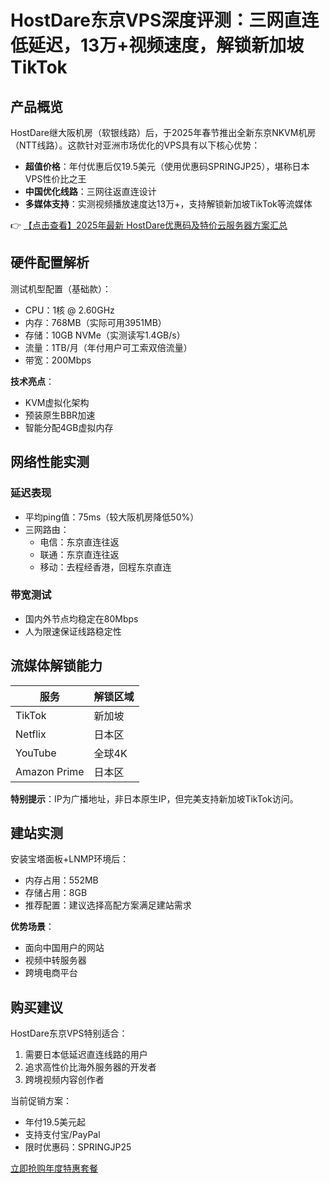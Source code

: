 # HostDare东京VPS深度评测：三网直连低延迟，13万+视频速度，解锁新加坡TikTok

## 产品概览

HostDare继大阪机房（软银线路）后，于2025年春节推出全新东京NKVM机房（NTT线路）。这款针对亚洲市场优化的VPS具有以下核心优势：

- **超值价格**：年付优惠后仅19.5美元（使用优惠码SPRINGJP25），堪称日本VPS性价比之王
- **中国优化线路**：三网往返直连设计
- **多媒体支持**：实测视频播放速度达13万+，支持解锁新加坡TikTok等流媒体

👉 [【点击查看】2025年最新 HostDare优惠码及特价云服务器方案汇总](https://bit.ly/hostdare)

## 硬件配置解析

测试机型配置（基础款）：
- CPU：1核 @ 2.60GHz
- 内存：768MB（实际可用3951MB）
- 存储：10GB NVMe（实测读写1.4GB/s）
- 流量：1TB/月（年付用户可工索双倍流量）
- 带宽：200Mbps

**技术亮点**：
- KVM虚拟化架构
- 预装原生BBR加速
- 智能分配4GB虚拟内存

## 网络性能实测

### 延迟表现
- 平均ping值：75ms（较大阪机房降低50%）
- 三网路由：
  - 电信：东京直连往返
  - 联通：东京直连往返  
  - 移动：去程经香港，回程东京直连

### 带宽测试
- 国内外节点均稳定在80Mbps
- 人为限速保证线路稳定性

## 流媒体解锁能力

| 服务        | 解锁区域   |
|-------------|-----------|
| TikTok      | 新加坡    |
| Netflix     | 日本区    |
| YouTube     | 全球4K    |
| Amazon Prime| 日本区    |

**特别提示**：IP为广播地址，非日本原生IP，但完美支持新加坡TikTok访问。

## 建站实测

安装宝塔面板+LNMP环境后：
- 内存占用：552MB
- 存储占用：8GB
- 推荐配置：建议选择高配方案满足建站需求

**优势场景**：
- 面向中国用户的网站
- 视频中转服务器
- 跨境电商平台

## 购买建议

HostDare东京VPS特别适合：
1. 需要日本低延迟直连线路的用户
2. 追求高性价比海外服务器的开发者
3. 跨境视频内容创作者

当前促销方案：
- 年付19.5美元起
- 支持支付宝/PayPal
- 限时优惠码：SPRINGJP25

[立即抢购年度特惠套餐](https://bit.ly/hostdare)